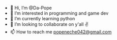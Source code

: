 - 👋 Hi, I’m @Da-Pope
- 👀 I’m interested in programming and game dev
- 🌱 I’m currently learning python 
- 💞️ I’m looking to collaborate on y'all ✌️
- 📫 How to reach me popeneche042@gmail.com

<!---
Da-Pope/Da-Pope is a ✨ special ✨ repository because its `README.md` (this file) appears on your GitHub profile.
You can click the Preview link to take a look at your changes.
--->
